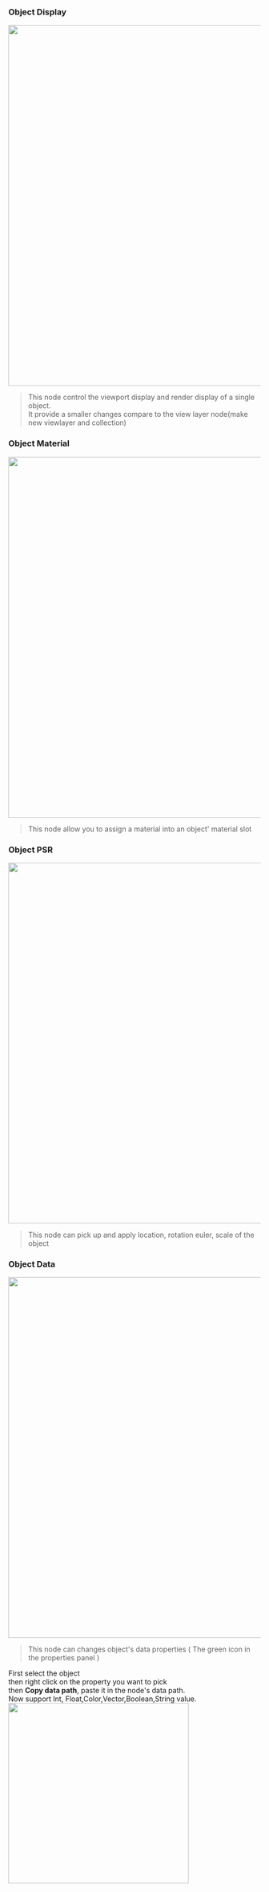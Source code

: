 

### Object Display


<img src="media/img/nodeObject/1.png" width="720px">


> This node control the viewport display and render display of a single object.<br>It provide a smaller changes compare to the view layer node(make new viewlayer and collection)

### Object Material


<img src="media/img/nodeObject/2.png" width="720px">


> This node allow you to assign a material into an object' material slot



### Object PSR


<img src="media/img/nodeObject/3.png" width="720px">



> This node can pick up and apply location, rotation euler, scale of the object


### Object Data

<img src="media/img/nodeObject/4.png" width="720px">

> This node can changes object's data properties ( The green icon in the properties panel )

First select the object<br>then right click on the property you want to pick<br>then **Copy data path**, paste it in the node's data path.<br>Now support Int, Float,Color,Vector,Boolean,String value.<br><img src="media/img/nodeObject/4.5.png" width="360px">

